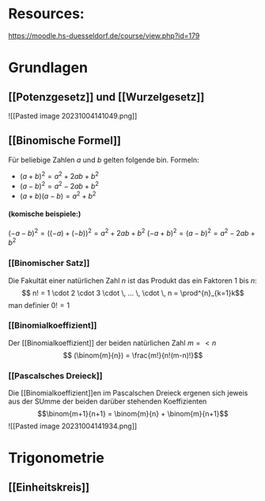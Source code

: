 # Resources:
https://moodle.hs-duesseldorf.de/course/view.php?id=179
# Grundlagen

## [[Potenzgesetz]] und [[Wurzelgesetz]]
![[Pasted image 20231004141049.png]]
## [[Binomische Formel]]

Für beliebige Zahlen $a$ und $b$ gelten folgende bin. Formeln:
- $(a+b)^2 = a^2 + 2ab + b^2$
- $(a-b)^2 = a^2 - 2ab + b^2$
- $(a+b)(a-b) = a^2 + b^2$

#### (komische beispiele:)

$(-a-b)^2 = ((-a)+(-b))^2 = a^2 + 2ab + b^2$
$(-a+b)^2 = (a-b)^2 = a^2 - 2ab + b^2$ 



### [[Binomischer Satz]]

Die Fakultät einer natürlichen Zahl $n$ ist das Produkt das ein Faktoren 1 bis $n$:
$$ n! = 1 \cdot 2 \cdot 3 \cdot \, ... \, \cdot \, n = \prod^{n}_{k=1}k$$
man definier $0! = 1$

### [[Binomialkoeffizient]]

Der [[Binomialkoeffizient]] der beiden natürlichen Zahl $m =< n$ 
$$ (\binom{m}{n}) = \frac{m!}{n!(m-n)!}$$
### [[Pascalsches Dreieck]]
Die [[Binomialkoeffizient]]en im Pascalschen Dreieck ergenen sich jeweis aus der SUmme der beiden darüber stehenden Koeffizienten
$$\binom{m+1}{n+1} = \binom{m}{n} + \binom{m}{n+1}$$
![[Pasted image 20231004141934.png]]


# Trigonometrie
## [[Einheitskreis]]

